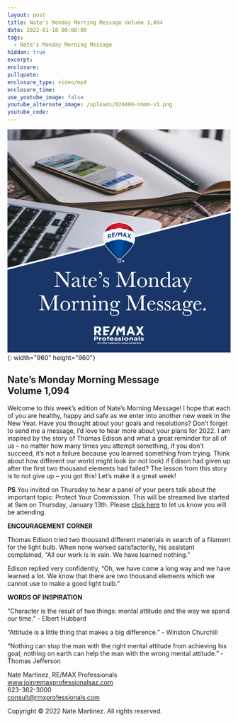 ```yaml
---
layout: post
title: Nate's Monday Morning Message Volume 1,094
date: 2022-01-10 00:00:00
tags:
  - Nate's Monday Morning Message
hidden: true
excerpt:
enclosure:
pullquote:
enclosure_type: video/mp4
enclosure_time:
use_youtube_image: false
youtube_alternate_image: /uploads/020406-nmmm-v1.png
youtube_code:
---
```

![](/uploads/020406-nmmm-v1-1.png){: width="960" height="960"}

## **Nate’s Monday Morning Message<br>Volume 1,094**

Welcome to this week’s edition of Nate’s Morning Message\! I hope that each of you are healthy, happy and safe as we enter into another new week in the New Year. Have you thought about your goals and resolutions? Don’t forget to send me a message, I’d love to hear more about your plans for 2022. I am inspired by the story of Thomas Edison and what a great reminder for all of us – no matter how many times you attempt something, if you don’t succeed, it’s not a failure because you learned something from trying. Think about how different our world might look (or not look) if Edison had given up after the first two thousand elements had failed? The lesson from this story is to not give up – you got this\! Let’s make it a great week\!

**PS** You invited on Thursday to hear a panel of your peers talk about the important topic: Protect Your Commission. This will be streamed live started at 9am on Thursday, January 13th. Please [click here](https://www.facebook.com/events/886467638732806) to let us know you will be attending.

**ENCOURAGEMENT CORNER**

Thomas Edison tried two thousand different materials in search of a filament for the light bulb. When none worked satisfactorily, his assistant complained, “All our work is in vain. We have learned nothing.”&nbsp;

Edison replied very confidently, “Oh, we have come a long way and we have learned a lot. We know that there are two thousand elements which we cannot use to make a good light bulb.”

**WORDS OF INSPIRATION**

“Character is the result of two things: mental attitude and the way we spend our time.” - Elbert Hubbard

“Attitude is a little thing that makes a big difference.” - Winston Churchill

“Nothing can stop the man with the right mental attitude from achieving his goal; nothing on earth can help the man with the wrong mental attitude.” - Thomas Jefferson

Nate Martinez, RE/MAX Professionals<br>www.joinremaxprofessionalsaz.com<br>623-362-3000<br>consult@rmxprofessionals.com

Copyright &copy; 2022 Nate Martinez. All rights reserved.
